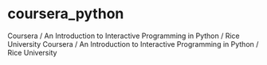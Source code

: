 # coursera_python
Coursera / An Introduction to Interactive Programming in Python / Rice University
Coursera / An Introduction to Interactive Programming in Python / Rice University
